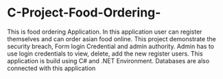 # C-Project-Food-Ordering-
This is food ordering Application.
In this application user can register themselves and can order asian food online.
This project demonstrate the security breach, Form login Credential and admin authority.
Admin has to use login credentials to view, delete, add the new register users.
This application is build using C# and .NET Environment.
Databases are also connected with this application
